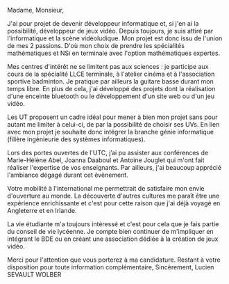 Madame, Monsieur,

J'ai pour projet de devenir développeur informatique et, si j'en ai la possibilité, développeur de jeux vidéo. Depuis toujours, je suis attiré par l'informatique et la scène vidéoludique. Mon projet est donc issu de l'union de mes 2 passions. D'où mon choix de prendre les spécialités mathématiques et NSi en terminale avec l'option mathématiques expertes.

Mes centres d'intérêt ne se limitent pas aux sciences : je participe aux cours de la spécialité LLCE terminale, à l'atelier cinéma et à l'association sportive badminton. Je pratique par ailleurs la guitare basse durant mon temps libre. En plus de cela, j'ai développé des projets dont la réalisation d'une enceinte bluetooth ou le développement d'un site web ou d'un jeu vidéo.

Les UT proposent un cadre idéal pour mener à bien mon projet sans pour autant me limiter à celui-ci, de par la possibilité de choisir ses UVs. En lien avec mon projet je souhaite donc intégrer la branche génie informatique (filière ingénieurie des systèmes informatiques).

Lors des portes ouvertes de l'UTC, j’ai pu assister aux conférences de Marie-Hélène Abel, Joanna Daaboul et Antoine Jouglet qui m'ont fait réaliser l'expertise de vos enseignants. Par ailleurs, j'ai beaucoup apprécié l'ambiance dégagé durant cet évènement. 

Votre mobilité à l'international me permettrait de satisfaire mon envie d'ouverture au monde. La découverte d'autres cultures me paraît être une expérience enrichissante et c'est pour cette raison que j'ai déjà voyagé en Angleterre et en Irlande.

La vie étudiante m'a toujours intéressé et c'est pour cela que je fais partie du conseil de vie lycéenne. Je compte bien continuer de m'impliquer en intégrant le BDE ou en créant une association dédiée à la création de jeux vidéo.

Merci pour l'attention que vous porterez à ma candidature.
Restant à votre disposition pour toute information complémentaire,
Sincèrement,
Lucien SEVAULT WOLBER


